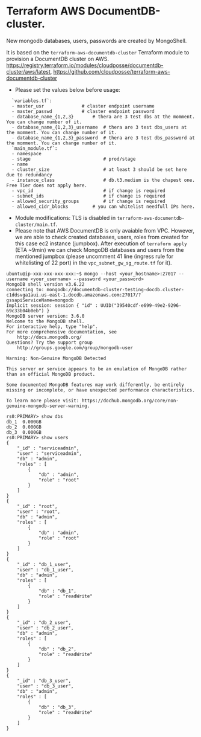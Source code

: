 # Terraform AWS DocumentDB-cluster. 
New mongodb databases, users, passwords are created by MongoShell.

It is based on the `terraform-aws-documentdb-cluster` Terraform module to provision a DocumentDB cluster on AWS.
https://registry.terraform.io/modules/cloudposse/documentdb-cluster/aws/latest, https://github.com/cloudposse/terraform-aws-documentdb-cluster

* Please set the values below before usage:
```
  `variables.tf`:
  - master_usr				# claster endpoint username
  - master_passwd			# claster endpoint password
  - database_name_{1,2,3}		# thera are 3 test dbs at the momment. You can change number of it.  
  - database_name_{1,2,3}_username	# thera are 3 test dbs_users at the momment. You can change number of it.
  - database_name_{1,2,3}_password	# thera are 3 test dbs_password at the momment. You can change number of it.
  `main_module.tf`:
  - namespace               
  - stage                   		# prod/stage
  - name                    
  - cluster_size            		# at least 3 should be set here due to redundancy
  - instance_class          		# db.t3.medium is the chapest one. Free Tier does not apply here.
  - vpc_id                  		# if change is required
  - subnet_ids              		# if change is required
  - allowed_security_groups 		# if change is required
  - allowed_cidr_blocks 		# you can whitelist needfull IPs here.
```
 * Module modifications: TLS is disabled in `terraform-aws-documentdb-cluster/main.tf`. 
 * Please note that AWS DocumentDB is only avaiable from VPC. However, we are able to check created databases, users, roles from created for this case ec2 instance (jumpbox). After execution of `terraform apply` (ETA ~9min) we can check MongoDB databases and users from the mentioned jumpbox (please uncomment 41 line (ingress rule for whitelisting of 22 port) in the `vpc_subnet_gw_sg_route.tf` for it).
```
ubuntu@ip-xxx-xxx-xxx-xxx:~$ mongo --host <your_hostname>:27017 --username <your_username> --password <your_password>
MongoDB shell version v3.6.22
connecting to: mongodb://documentdb-cluster-testing-docdb.cluster-c1ddsvga1aui.us-east-1.docdb.amazonaws.com:27017/?gssapiServiceName=mongodb
Implicit session: session { "id" : UUID("39540cdf-e699-49e2-9296-69c33b04b0eb") }
MongoDB server version: 3.6.0
Welcome to the MongoDB shell.
For interactive help, type "help".
For more comprehensive documentation, see
	http://docs.mongodb.org/
Questions? Try the support group
	http://groups.google.com/group/mongodb-user

Warning: Non-Genuine MongoDB Detected

This server or service appears to be an emulation of MongoDB rather than an official MongoDB product.

Some documented MongoDB features may work differently, be entirely missing or incomplete, or have unexpected performance characteristics.

To learn more please visit: https://dochub.mongodb.org/core/non-genuine-mongodb-server-warning.

rs0:PRIMARY> show dbs
db_1  0.000GB
db_2  0.000GB
db_3  0.000GB
rs0:PRIMARY> show users
{
	"_id" : "serviceadmin",
	"user" : "serviceadmin",
	"db" : "admin",
	"roles" : [
		{
			"db" : "admin",
			"role" : "root"
		}
	]
}
{
	"_id" : "root",
	"user" : "root",
	"db" : "admin",
	"roles" : [
		{
			"db" : "admin",
			"role" : "root"
		}
	]
}
{
	"_id" : "db_1_user",
	"user" : "db_1_user",
	"db" : "admin",
	"roles" : [
		{
			"db" : "db_1",
			"role" : "readWrite"
		}
	]
}
{
	"_id" : "db_2_user",
	"user" : "db_2_user",
	"db" : "admin",
	"roles" : [
		{
			"db" : "db_2",
			"role" : "readWrite"
		}
	]
}
{
	"_id" : "db_3_user",
	"user" : "db_3_user",
	"db" : "admin",
	"roles" : [
		{
			"db" : "db_3",
			"role" : "readWrite"
		}
	]
}
```
